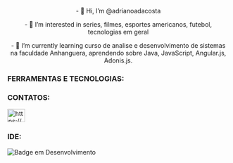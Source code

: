 <p align="center">- 👋 Hi, I’m @adrianoadacosta </p>
<p align="center">- 👀 I’m interested in series, filmes, esportes americanos, futebol, tecnologias em geral </p>
<p align="center">- 🌱 I’m currently learning curso de analise e desenvolvimento de sistemas na faculdade Anhanguera, aprendendo sobre Java, JavaScript,  Angular.js, Adonis.js. </p>

<h3 align="left">FERRAMENTAS E TECNOLOGIAS: </h3>
<p align="left">

  
<h3 align="left">CONTATOS: </h3>
<p align="left">
<a href="https://linkedin.com/in/https://www.linkedin.com/in/adriano-costa-987999119/" target="blank"><img align="center" src="https://raw.githubusercontent.com/rahuldkjain/github-profile-readme-generator/master/src/images/icons/Social/linked-in-alt.svg" alt="https://www.linkedin.com/in/adriano-costa-987999119/" height="30" width="40" /></a>
</p>


<h3 align="left">IDE: </h3>
<p align="left">
        


![Badge em Desenvolvimento](http://img.shields.io/static/v1?label=STATUS&message=EM%20DESENVOLVIMENTO&color=GREEN&style=for-the-badge)

<!---
adrianoadacosta/adrianoadacosta is a ✨ special ✨ repository because its `README.md` (this file) appears on your GitHub profile.
You can click the Preview link to take a look at your changes.
--->
